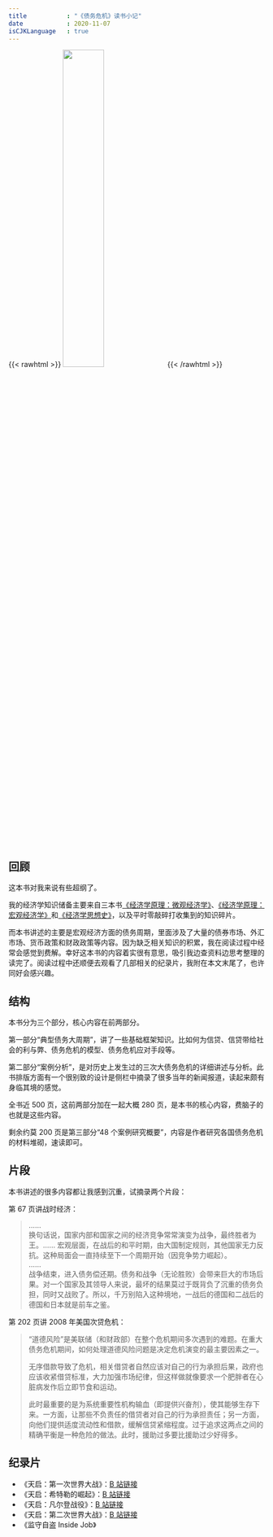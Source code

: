 ```yaml
---
title           : "《债务危机》读书小记"
date            : 2020-11-07
isCJKLanguage   : true
---
```



{{< rawhtml >}}
<img src="/images/2020-11-07/%E5%80%BA%E5%8A%A1%E5%8D%B1%E6%9C%BA-Cover.jpg" width="40%"/>
{{< /rawhtml >}}

## 回顾

这本书对我来说有些超纲了。

我的经济学知识储备主要来自三本书[《经济学原理：微观经济学》](/posts/2016-04-16-%E7%BB%8F%E6%B5%8E%E5%AD%A6%E5%8E%9F%E7%90%86%E5%BE%AE%E8%A7%82%E7%BB%8F%E6%B5%8E%E5%AD%A6/)、[《经济学原理：宏观经济学》](/posts/2016-10-26-%E7%BB%8F%E6%B5%8E%E5%AD%A6%E5%8E%9F%E7%90%86%E5%AE%8F%E8%A7%82%E7%BB%8F%E6%B5%8E%E5%AD%A6/)和[《经济学思想史》](/posts/2017-10-21-%E7%BB%8F%E6%B5%8E%E6%80%9D%E6%83%B3%E5%8F%B2/)，以及平时零敲碎打收集到的知识碎片。

而本书讲述的主要是宏观经济方面的债务周期，里面涉及了大量的债券市场、外汇市场、货币政策和财政政策等内容。因为缺乏相关知识的积累，我在阅读过程中经常会感觉到费解。幸好这本书的内容着实很有意思，吸引我边查资料边思考整理的读完了。阅读过程中还顺便去观看了几部相关的纪录片，我附在本文末尾了，也许同好会感兴趣。

## 结构

本书分为三个部分，核心内容在前两部分。

第一部分“典型债务大周期”，讲了一些基础框架知识。比如何为信贷、信贷带给社会的利与弊、债务危机的模型、债务危机应对手段等。

第二部分“案例分析”，是对历史上发生过的三次大债务危机的详细讲述与分析。此书排版方面有一个很别致的设计是侧栏中摘录了很多当年的新闻报道，读起来颇有身临其境的感觉。

全书近 500 页，这前两部分加在一起大概 280 页，是本书的核心内容，费脑子的也就是这些内容。

剩余约莫 200 页是第三部分“48 个案例研究概要”，内容是作者研究各国债务危机的材料堆砌，速读即可。

## 片段

本书讲述的很多内容都让我感到沉重，试摘录两个片段：

第 67 页讲战时经济：

> ……  
> 换句话说，国家内部和国家之间的经济竞争常常演变为战争，最终胜者为王。…… 宏观层面，在战后的和平时期，由大国制定规则，其他国家无力反抗。这种局面会一直持续至下一个周期开始（因竞争势力崛起）。  
> ……  
> 战争结束，进入债务偿还期。债务和战争（无论胜败）会带来巨大的市场后果。对一个国家及其领导人来说，最坏的结果莫过于既背负了沉重的债务负担，同时又战败了。所以，千万别陷入这种境地，一战后的德国和二战后的德国和日本就是前车之鉴。

第 202 页讲 2008 年美国次贷危机：

> “道德风险”是美联储（和财政部）在整个危机期间多次遇到的难题。在重大债务危机期间，如何处理道德风险问题是决定危机演变的最主要因素之一。
> 
> 无序借款导致了危机，相关借贷者自然应该对自己的行为承担后果，政府也应该收紧借贷标准，大力加强市场纪律，但这样做就像要求一个肥胖者在心脏病发作后立即节食和运动。
> 
> 此时最重要的是为系统重要性机构输血（即提供兴奋剂），使其能够生存下来。一方面，让那些不负责任的借贷者对自己的行为承担责任；另一方面，向他们提供适度流动性和借款，缓解信贷紧缩程度。过于追求这两点之间的精确平衡是一种危险的做法。此时，援助过多要比援助过少好得多。

## 纪录片

* 《天启：第一次世界大战》：[B 站链接](https://www.bilibili.com/bangumi/media/md28222514)
* 《天启：希特勒的崛起》：[B 站链接](https://www.bilibili.com/bangumi/media/md28222256)
* 《天启：凡尔登战役》：[B 站链接](https://www.bilibili.com/bangumi/media/md28220542)
* 《天启：第二次世界大战》：[B 站链接](https://www.bilibili.com/bangumi/media/md28220541/?from=search&seid=14853864496953732835)
* 《监守自盗 Inside Job》
